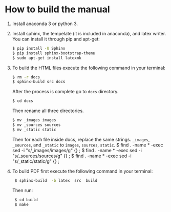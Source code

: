 # How to build the manual
1. Install anaconda 3 or python 3.
2. Install sphinx, the tempelate (it is included in anaconda), and latex writer.
   You can install it through pip and apt-get:
   ```bash
   $ pip install -U Sphinx
   $ pip install sphinx-bootstrap-theme
   $ sudo apt-get install latexmk
   ```

3. To build the HTML files execute the following command in your terminal: 
   ```bash
   $ rm -r docs
   $ sphinx-build src docs
   ```
   After the process is complete go to `docs` directory.
   ```bash
   $ cd docs
   ```
   Then rename all three directories.
   ```bash
   $ mv _images images
   $ mv _sources sources
   $ mv _static static
   ```
   Then for each file inside docs, replace the same strings. `_images`, `_sources`, and `_static` to `images`, `sources`, `static`.
   $ find . -name \* -exec sed -i "s/_images/images/g" {} \;
   $ find . -name \* -exec sed -i "s/_sources/sources/g" {} \;
   $ find . -name \* -exec sed -i "s/_static/static/g" {} \;
   


4. To build PDF first execute the following command in your terminal:
   ```bash
    $ sphinx-build  -b latex  src  build
   ```
   Then run:
   ```bash
    $ cd build
    $ make
   ```
